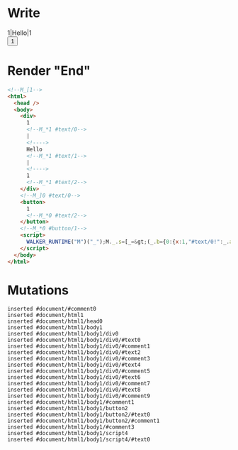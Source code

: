 # Write
  <!--M_[1--><div>1<!--M_*1 #text/0-->|<!>Hello<!--M_*1 #text/1-->|<!>1<!--M_*1 #text/2--></div><!--M_]0 #text/0--><button>1<!--M_*0 #text/2--></button><!--M_*0 #button/1--><script>WALKER_RUNTIME("M")("_");M._.s=[_=>(_.b={0:{x:1,"#text/0!":_.a={},"#text/0(":{renderBody:_._["packages/translator-tags/src/__tests__/fixtures/define-tag-render-args/template.marko_1_renderer"]}},1:_.a})];M._.e=[0,"packages/translator-tags/src/__tests__/fixtures/define-tag-render-args/template.marko_0_x"];M._.d=1;M._.w()</script>


# Render "End"
```html
<!--M_[1-->
<html>
  <head />
  <body>
    <div>
      1
      <!--M_*1 #text/0-->
      |
      <!---->
      Hello
      <!--M_*1 #text/1-->
      |
      <!---->
      1
      <!--M_*1 #text/2-->
    </div>
    <!--M_]0 #text/0-->
    <button>
      1
      <!--M_*0 #text/2-->
    </button>
    <!--M_*0 #button/1-->
    <script>
      WALKER_RUNTIME("M")("_");M._.s=[_=&gt;(_.b={0:{x:1,"#text/0!":_.a={},"#text/0(":{renderBody:_._["packages/translator-tags/src/__tests__/fixtures/define-tag-render-args/template.marko_1_renderer"]}},1:_.a})];M._.e=[0,"packages/translator-tags/src/__tests__/fixtures/define-tag-render-args/template.marko_0_x"];M._.d=1;M._.w()
    </script>
  </body>
</html>
```

# Mutations
```
inserted #document/#comment0
inserted #document/html1
inserted #document/html1/head0
inserted #document/html1/body1
inserted #document/html1/body1/div0
inserted #document/html1/body1/div0/#text0
inserted #document/html1/body1/div0/#comment1
inserted #document/html1/body1/div0/#text2
inserted #document/html1/body1/div0/#comment3
inserted #document/html1/body1/div0/#text4
inserted #document/html1/body1/div0/#comment5
inserted #document/html1/body1/div0/#text6
inserted #document/html1/body1/div0/#comment7
inserted #document/html1/body1/div0/#text8
inserted #document/html1/body1/div0/#comment9
inserted #document/html1/body1/#comment1
inserted #document/html1/body1/button2
inserted #document/html1/body1/button2/#text0
inserted #document/html1/body1/button2/#comment1
inserted #document/html1/body1/#comment3
inserted #document/html1/body1/script4
inserted #document/html1/body1/script4/#text0
```